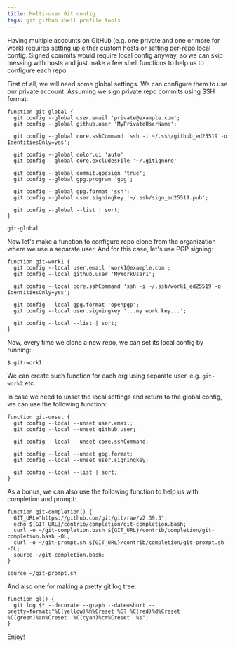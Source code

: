 ```yaml
---
title: Multi-user Git config
tags: git github shell profile tools
---
```


Having multiple accounts on GitHub (e.g. one private and one or more for work) requires 
setting up either custom hosts or setting per-repo local config. Signed commits would require 
local config anyway, so we can skip messing with hosts and just make a few shell functions to 
help us to configure each repo.

First of all, we will need some global settings. We can configure them to use our private account. 
Assuming we sign private repo commits using SSH format:

```shell
function git-global {
  git config --global user.email 'private@example.com';
  git config --global github.user 'MyPrivateUserName';

  git config --global core.sshCommand 'ssh -i ~/.ssh/github_ed25519 -o IdentitiesOnly=yes';

  git config --global color.ui 'auto'
  git config --global core.excludesFile '~/.gitignore'

  git config --global commit.gpgsign 'true';
  git config --global gpg.program 'gpg';

  git config --global gpg.format 'ssh';
  git config --global user.signingkey '~/.ssh/sign_ed25519.pub';

  git config --global --list | sort;
}

git-global
```

Now let's make a function to configure repo clone from the organization where we use a separate user.
And for this case, let's use PGP signing:

```shell
function git-work1 {
  git config --local user.email 'work1@example.com';
  git config --local github.user 'MyWorkUser1';

  git config --local core.sshCommand 'ssh -i ~/.ssh/work1_ed25519 -o IdentitiesOnly=yes';

  git config --local gpg.format 'openpgp';
  git config --local user.signingkey '...my work key...';

  git config --local --list | sort;
}
```

Now, every time we clone a new repo, we can set its local config by running:

```shell
$ git-work1
```

We can create such function for each org using separate user, e.g. `git-work2` etc.

In case we need to unset the local settings and return to the global config, we can use the following function:

```shell
function git-unset {
  git config --local --unset user.email;
  git config --local --unset github.user;

  git config --local --unset core.sshCommand;

  git config --local --unset gpg.format;
  git config --local --unset user.signingkey;

  git config --local --list | sort;
}
```

As a bonus, we can also use the following function to help us with completion and prompt:

```shell
function git-completion() {
  GIT_URL="https://github.com/git/git/raw/v2.39.3";
  echo ${GIT_URL}/contrib/completion/git-completion.bash;
  curl -o ~/git-completion.bash ${GIT_URL}/contrib/completion/git-completion.bash -OL;
  curl -o ~/git-prompt.sh ${GIT_URL}/contrib/completion/git-prompt.sh -OL;
  source ~/git-completion.bash;
}

source ~/git-prompt.sh
```

And also one for making a pretty git log tree:

```shell
function gl() {
  git log $* --decorate --graph --date=short --pretty=format:"%C(yellow)%h%Creset %G? %C(red)%d%Creset %C(green)%an%Creset  %C(cyan)%cr%Creset  %s";
}
```

Enjoy!
